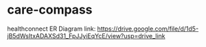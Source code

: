 # care-compass
healthconnect
ER Diagram 
 link:  https://drive.google.com/file/d/1d5-jB5dWsItxADAXSd31_FpJJyiEqYcE/view?usp=drive_link
